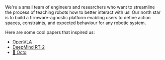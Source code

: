 We're a small team of engineers and researchers who want to streamline the process of teaching robots how to better interact with us! 
Our north star is to build a firmware-agnostic platform enabling users to define action spaces, constraints, and expected behaviour for any robotic system.

Here are some cool papers that inspired us:
- <a href="https://openvla.github.io/">OpenVLA</a>
- <a href="https://deepmind.google/discover/blog/rt-2-new-model-translates-vision-and-language-into-action/">DeepMind RT-2</a>
- <a href="https://octo-models.github.io/">🐙 Octo</a>
